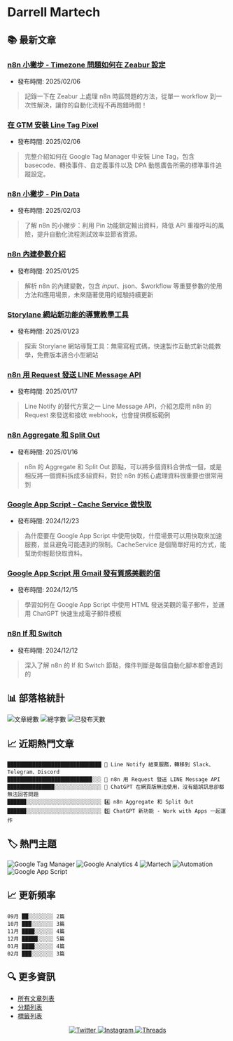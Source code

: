 # Darrell Martech

## 📚 最新文章

### [n8n 小撇步 - Timezone 問題如何在 Zeabur 設定](https://www.darrelltw.com/n8n-with-zeabur-timezone-issue/?utm_source=github_readme&utm_medium=referral)
- 發布時間: 2025/02/06
> 記錄一下在 Zeabur 上處理 n8n 時區問題的方法，從單一 workflow 到一次性解決，讓你的自動化流程不再跑錯時間！


### [在 GTM 安裝 Line Tag Pixel](https://www.darrelltw.com/gtm-install-line-tag-pixel/?utm_source=github_readme&utm_medium=referral)
- 發布時間: 2025/02/06
> 完整介紹如何在 Google Tag Manager 中安裝 Line Tag，包含basecode、轉換事件、自定義事件以及 DPA 動態廣告所需的標準事件追蹤設定。


### [n8n 小撇步 - Pin Data](https://www.darrelltw.com/n8n-tips-pin/?utm_source=github_readme&utm_medium=referral)
- 發布時間: 2025/02/03
> 了解 n8n 的小撇步：利用 Pin 功能鎖定輸出資料，降低 API 重複呼叫的風險，提升自動化流程測試效率並節省資源。


### [n8n 內建參數介紹](https://www.darrelltw.com/n8n-built-in-variables/?utm_source=github_readme&utm_medium=referral)
- 發布時間: 2025/01/25
> 解析 n8n 的內建變數，包含 $input、$json、$workflow 等重要參數的使用方法和應用場景，未來隨著使用的經驗持續更新


### [Storylane 網站新功能的導覽教學工具](https://www.darrelltw.com/storylane-demo-website-new-feature/?utm_source=github_readme&utm_medium=referral)
- 發布時間: 2025/01/23
> 探索 Storylane 網站導覽工具：無需寫程式碼，快速製作互動式新功能教學，免費版本適合小型網站


### [n8n 用 Request 發送 LINE Message API](https://www.darrelltw.com/n8n-line-message-api/?utm_source=github_readme&utm_medium=referral)
- 發布時間: 2025/01/17
> Line Notify 的替代方案之一 Line Message API，介紹怎麼用 n8n 的 Request 來發送和接收 webhook，也會提供模板範例


### [n8n Aggregate 和 Split Out](https://www.darrelltw.com/n8n-aggregate-split-out/?utm_source=github_readme&utm_medium=referral)
- 發布時間: 2025/01/16
> n8n 的 Aggregate 和 Split Out 節點，可以將多個資料合併成一個，或是相反將一個資料拆成多組資料，對於 n8n 的核心處理資料很重要也很常用到


### [Google App Script - Cache Service 做快取](https://www.darrelltw.com/google-app-script-cache-service/?utm_source=github_readme&utm_medium=referral)
- 發布時間: 2024/12/23
> 為什麼要在 Google App Script 中使用快取，什麼場景可以用快取來加速服務，並且避免可能遇到的限制。CacheService 是個簡單好用的方式，能幫助你輕鬆快取資料。


### [Google App Script 用 Gmail 發有質感美觀的信](https://www.darrelltw.com/google-app-script-gmail-nice-email-template/?utm_source=github_readme&utm_medium=referral)
- 發布時間: 2024/12/15
> 學習如何在 Google App Script 中使用 HTML 發送美觀的電子郵件，並運用 ChatGPT 快速生成電子郵件模板


### [n8n If 和 Switch](https://www.darrelltw.com/n8n-if-switch/?utm_source=github_readme&utm_medium=referral)
- 發布時間: 2024/12/12
> 深入了解 n8n 的 If 和 Switch 節點，條件判斷是每個自動化腳本都會遇到的


## 📊 部落格統計
![文章總數](https://img.shields.io/badge/文章總數-79-blue?style=flat-square)
![總字數](https://img.shields.io/badge/總字數-176500+-blue?style=flat-square)
![已發布天數](https://img.shields.io/badge/已發布天數-951-blue?style=flat-square)

## 📈 近期熱門文章
```text
██████████████████████████████ 🥇 Line Notify 結束服務，轉移到 Slack、Telegram、Discord
███████████████████████████░░░ 🥈 n8n 用 Request 發送 LINE Message API
███████████████░░░░░░░░░░░░░░░ 🥉 ChatGPT 在網頁版無法使用，沒有錯誤訊息卻都無法回答問題
██████░░░░░░░░░░░░░░░░░░░░░░░░ 4️⃣ n8n Aggregate 和 Split Out
██████░░░░░░░░░░░░░░░░░░░░░░░░ 5️⃣ ChatGPT 新功能 - Work with Apps 一起運作
```

## 🏷️ 熱門主題
![Google Tag Manager](https://img.shields.io/badge/Google%20Tag%20Manager-27-orange?style=flat-square) ![Google Analytics 4](https://img.shields.io/badge/Google%20Analytics%204-14-orange?style=flat-square) ![Martech](https://img.shields.io/badge/Martech-13-orange?style=flat-square) ![Automation](https://img.shields.io/badge/Automation-7-orange?style=flat-square) ![Google App Script](https://img.shields.io/badge/Google%20App%20Script-5-orange?style=flat-square)

## 📈 更新頻率
```text
09月 ██░░░░░░░░ 2篇
10月 ███░░░░░░░ 3篇
11月 ████░░░░░░ 4篇
12月 █████░░░░░ 5篇
01月 ████░░░░░░ 4篇
02月 ███░░░░░░░ 3篇
```

## 🔍 更多資訊
- [所有文章列表](https://www.darrelltw.com/archives/)
- [分類列表](https://www.darrelltw.com/categories/)
- [標籤列表](https://www.darrelltw.com/tags/)

<div align="center">
  <a href="https://twitter.com/DarrellMarTech" target="_blank">
    <img src="https://img.shields.io/badge/Twitter-1DA1F2?style=for-the-badge&logo=twitter&logoColor=white" alt="Twitter">
  </a>
  <a href="https://www.instagram.com/darrell_tw_/" target="_blank">
    <img src="https://img.shields.io/badge/Instagram-E4405F?style=for-the-badge&logo=instagram&logoColor=white" alt="Instagram">
  </a>
  <a href="https://www.threads.net/@darrell_tw_" target="_blank">
    <img src="https://img.shields.io/badge/Threads-000000?style=for-the-badge&logo=threads&logoColor=white" alt="Threads">
  </a>
</div>
